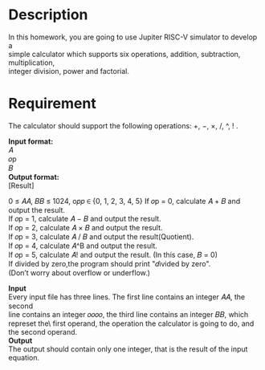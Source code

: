 # Description #
In this homework, you are going to use Jupiter RISC-V simulator to develop a\
simple calculator which supports six operations, addition, subtraction, multiplication,\
integer division, power and factorial.
# Requirement #
The calculator should support the following operations: +, −, ×, /, ^, ! .
>
**Input format:**\
𝐴\
𝑜p\
𝐵\
**Output format:**\
[Result]
>
0 ≤ 𝐴𝐴, 𝐵𝐵 ≤ 1024, o𝑝𝑝 ∈ {0, 1, 2, 3, 4, 5}
If 𝑜p = 0, calculate 𝐴 + 𝐵 and output the result.\
If 𝑜p = 1, calculate 𝐴 − 𝐵 and output the result.\
If 𝑜p = 2, calculate 𝐴 × 𝐵 and output the result.\
If 𝑜p = 3, calculate 𝐴 / 𝐵 and output the result(Quotient).\
If 𝑜p = 4, calculate 𝐴^B and output the result.\
If 𝑜p = 5, calculate 𝐴! and output the result. (In this case, 𝐵 = 0)\
If divided by zero,the program should print "𝑑ivided by zero".\
(Don’t worry about overflow or underflow.)
>
**Input**\
Every input file has three lines. The first line contains an integer 𝐴𝐴, the second\
line contains an integer 𝑜𝑜𝑜𝑜, the third line contains an integer 𝐵𝐵, which represet the\ 
first operand, the operation the calculator is going to do, and the second operand.\
**Output**\
The output should contain only one integer, that is the result of the input equation.
